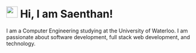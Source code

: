 # <img src="https://media.tenor.com/images/3b388fe03da271d2674faf85eb7c3fcd/tenor.gif" width="30"> Hi, I am Saenthan!

<div>
  I am a Computer Engineering studying at the University of Waterloo. I am passionate about software development, full stack web development, and technology. 
</div>
<!--
**SaenthanParimalakanthan/SaenthanParimalakanthan** is a ✨ _special_ ✨ repository because its `README.md` (this file) appears on your GitHub profile.

Here are some ideas to get you started:

- 🔭 I’m currently working on ...
- 🌱 I’m currently learning ...
- 👯 I’m looking to collaborate on ...
- 🤔 I’m looking for help with ...
- 💬 Ask me about ...
- 📫 How to reach me: ...
- 😄 Pronouns: ...
- ⚡ Fun fact: ...
-->
